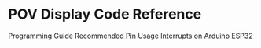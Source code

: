 # POV Display Code Reference

[Programming Guide](http://blob.tomerweller.com/esp32-first-steps)
[Recommended Pin Usage](https://randomnerdtutorials.com/esp32-pinout-reference-gpios/)
[Interrupts on Arduino ESP32](https://lastminuteengineers.com/handling-esp32-gpio-interrupts-tutorial/)